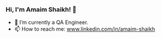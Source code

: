 ### Hi, I'm Amaim Shaikh! 👋
- 🔭 I’m currently a QA Engineer.
- 📫 How to reach me: www.linkedin.com/in/amaim-shaikh

<!--
**AmaimShaikh/AmaimShaikh** is a ✨ _special_ ✨ repository because its `README.md` (this file) appears on your GitHub profile.

Here are some ideas to get you started:
- 🌱 I’m currently exploring Blockchain.

- 🔭 I’m currently working on ...
- 🌱 I’m currently learning ...
- 👯 I’m looking to collaborate on ...
- 🤔 I’m looking for help with ...
- 💬 Ask me about ...
- 📫 How to reach me: ...
- 😄 Pronouns: ...
- ⚡ Fun fact: ...
-->
